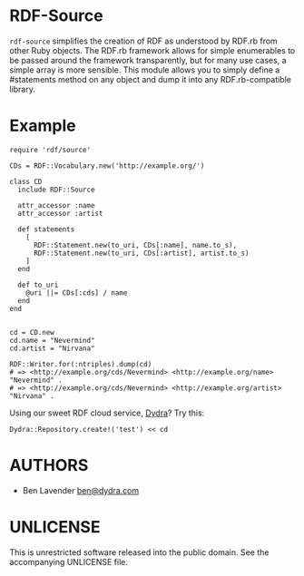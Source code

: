 RDF-Source
==========

`rdf-source` simplifies the creation of RDF as understood by RDF.rb from other
Ruby objects. The RDF.rb framework allows for simple enumerables to be passed
around the framework transparently, but for many use cases, a simple array is
more sensible. This module allows you to simply define a #statements method on
any object and dump it into any RDF.rb-compatible library.


Example
=======

    require 'rdf/source'

    CDs = RDF::Vocabulary.new('http://example.org/')

    class CD
      include RDF::Source

      attr_accessor :name
      attr_accessor :artist

      def statements
        [
          RDF::Statement.new(to_uri, CDs[:name], name.to_s),
          RDF::Statement.new(to_uri, CDs[:artist], artist.to_s)
        ]
      end
      
      def to_uri
        @uri ||= CDs[:cds] / name
      end
    end


    cd = CD.new
    cd.name = "Nevermind"
    cd.artist = "Nirvana"

    RDF::Writer.for(:ntriples).dump(cd)
    # => <http://example.org/cds/Nevermind> <http://example.org/name> "Nevermind" .
    # => <http://example.org/cds/Nevermind> <http://example.org/artist> "Nirvana" .

Using our sweet RDF cloud service, [Dydra](http://dydra.com)? Try this:
    
    Dydra::Repository.create!('test') << cd


AUTHORS
=======

 * Ben Lavender <ben@dydra.com>

UNLICENSE
=========

This is unrestricted software released into the public domain. See the accompanying UNLICENSE file.



